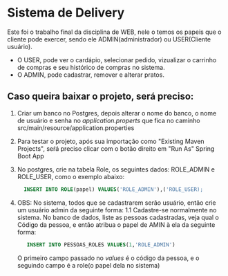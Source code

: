 # Sistema de Delivery

  Este foi o trabalho final da disciplina de WEB, nele o temos os papeis que o cliente pode exercer, sendo ele ADMIN(administrador)
ou USER(Cliente usuário).

  * O USER, pode ver o cardápio, selecionar pedido, vizualizar o carrinho de compras e seu histórico de compras no sistema.
  * O ADMIN, pode cadastrar, remover e alterar pratos.
  
 ## Caso queira baixar o projeto, será preciso:
 
  1. Criar um banco no Postgres, depois alterar o nome do banco, o nome de usuário e senha no _application.properts_ que fica no caminho
      src/main/resource/application.properties
  2. Para testar o projeto, após sua importação como "Existing Maven Projects", seŕá preciso clicar com o botão direito em "Run As"
      Spring Boot App
  3. No postgres, crie na tabela Role, os seguintes dados: ROLE_ADMIN e ROLE_USER, como o exemplo abaixo:
  
      ```sql
        INSERT INTO ROLE(papel) VALUES('ROLE_ADMIN'),('ROLE_USER);
      ```
  4. OBS: No sistema, todos que se cadastrarem serão usuário, então crie um usuário admin da seguinte forma:
          1.1 Cadastre-se normalmente no sistema. No banco de dados, liste as pessoas cadastradas, veja qual o 
          Código da pessoa, e então atribua o papel de AMIN à ela da seguinte forma:
          
      ```sql
         INSERT INTO PESSOAS_ROLES VALUES(1,'ROLE_ADMIN')
      ```
          
     O primeiro campo passado no _values_ é o código da pessoa, e o seguindo campo é a role(o papel dela no sistema)
